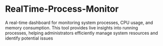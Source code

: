 # RealTime-Process-Monitor
A real-time dashboard for monitoring system processes, CPU usage, and memory consumption. This tool provides live insights into running processes, helping administrators efficiently manage system resources and identify potential issues
